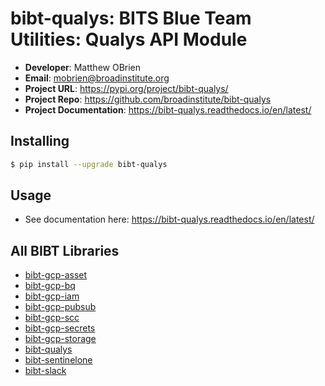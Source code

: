 # bibt-qualys: BITS Blue Team Utilities: Qualys API Module

- **Developer**: Matthew OBrien
- **Email**: mobrien@broadinstitute.org
- **Project URL**: https://pypi.org/project/bibt-qualys/
- **Project Repo**: https://github.com/broadinstitute/bibt-qualys
- **Project Documentation**: https://bibt-qualys.readthedocs.io/en/latest/

## Installing

```bash
$ pip install --upgrade bibt-qualys
```

## Usage

- See documentation here: https://bibt-qualys.readthedocs.io/en/latest/

## All BIBT Libraries

- [bibt-gcp-asset](https://github.com/broadinstitute/bibt-gcp-asset)
- [bibt-gcp-bq](https://github.com/broadinstitute/bibt-gcp-bq)
- [bibt-gcp-iam](https://github.com/broadinstitute/bibt-gcp-iam)
- [bibt-gcp-pubsub](https://github.com/broadinstitute/bibt-gcp-pubsub)
- [bibt-gcp-scc](https://github.com/broadinstitute/bibt-gcp-scc)
- [bibt-gcp-secrets](https://github.com/broadinstitute/bibt-gcp-secrets)
- [bibt-gcp-storage](https://github.com/broadinstitute/bibt-gcp-storage)
- [bibt-qualys](https://github.com/broadinstitute/bibt-qualys)
- [bibt-sentinelone](https://github.com/broadinstitute/bibt-sentinelone)
- [bibt-slack](https://github.com/broadinstitute/bibt-slack)

